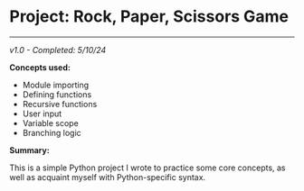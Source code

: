 # Project: Rock, Paper, Scissors Game
---
*v1.0 - Completed: 5/10/24*

**Concepts used:** 
- Module importing
- Defining functions
- Recursive functions
- User input
- Variable scope
- Branching logic

**Summary:**

This is a simple Python project I wrote to practice some core
concepts, as well as acquaint myself with Python-specific syntax.
